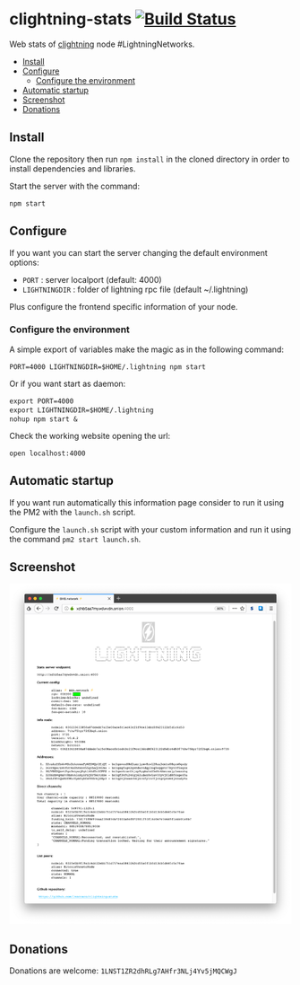 # clightning-stats [![Build Status](https://travis-ci.org/lvaccaro/clightning-stats.svg?branch=master)](https://travis-ci.org/lvaccaro/clightning-stats)
Web stats of [clightning](https://github.com/ElementsProject/lightning) node #LightningNetworks.

* [Install](#install)
* [Configure](#configure)
  * [Configure the environment](#configure-the-environment)
* [Automatic startup](#automatic-startup)
* [Screenshot](#screenshot)
* [Donations](#donations)

## Install
Clone the repository then run `npm install` in the cloned directory in order to install dependencies and libraries.

Start the server with the command:
```shell
npm start
```

## Configure
If you want you can start the server changing the default environment options:
* `PORT` : server localport (default: 4000)
* `LIGHTNINGDIR` : folder of lightning rpc file (default ~/.lightning)

Plus configure the frontend specific information of your node.

### Configure the environment
A simple export of variables make the magic as in the following command:
```shell
PORT=4000 LIGHTNINGDIR=$HOME/.lightning npm start
```
Or if you want start as daemon:
```shell
export PORT=4000
export LIGHTNINGDIR=$HOME/.lightning
nohup npm start &
```

Check the working website opening the url:
```shell
open localhost:4000
```

## Automatic startup
If you want run automatically this information page consider to run it using the PM2 with the `launch.sh` script.

Configure the `launch.sh` script with your custom information and run it using the command `pm2 start launch.sh`.

## Screenshot

![screenshot_bhb_network.png](images/screenshot_bhb_network.png)

## Donations

Donations are welcome: `1LNST1ZR2dhRLg7AHfr3NLj4Yv5jMQCWgJ`
